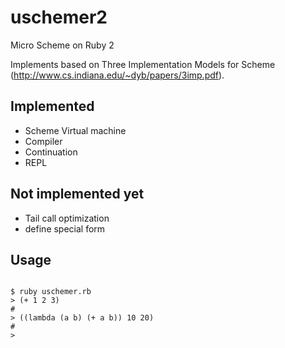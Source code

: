 uschemer2
=========

Micro Scheme on Ruby 2

Implements based on Three Implementation Models for Scheme (http://www.cs.indiana.edu/~dyb/papers/3imp.pdf).

## Implemented

* Scheme Virtual machine
* Compiler
* Continuation
* REPL

## Not implemented yet

* Tail call optimization
* define special form

## Usage

<pre><code>
$ ruby uschemer.rb
> (+ 1 2 3)
#<SNumber:0x9f53a08 @value=6>
> ((lambda (a b) (+ a b)) 10 20)
#<SNumber:0x9f58940 @value=30>
> 
</code></pre>